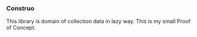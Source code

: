 ### Construo


This library is domain of collection data in lazy way.
This is my small Proof of Concept.